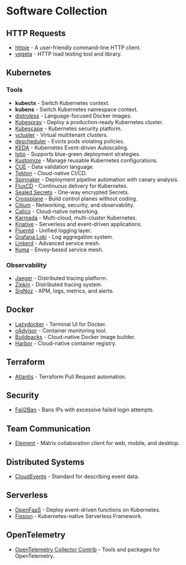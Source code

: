 # Software Collection

## HTTP Requests
- [httpie](https://httpie.io) - A user-friendly command-line HTTP client.
- [vegeta](https://github.com/tsenart/vegeta) - HTTP load testing tool and library.

## Kubernetes
### Tools
- **kubectx** - Switch Kubernetes context.
- **kubens** - Switch Kubernetes namespace context.
- [distroless](https://github.com/GoogleContainerTools/distroless) - Language-focused Docker images.
- [Kubespray](https://kubespray.io) - Deploy a production-ready Kubernetes cluster.
- [Kubescape](https://kubescape.io) - Kubernetes security platform.
- [vcluster](https://www.vcluster.com) - Virtual multitenant clusters.
- [descheduler](https://github.com/kubernetes-sigs/descheduler) - Evicts pods violating policies.
- [KEDA](https://keda.sh) - Kubernetes Event-driven Autoscaling.
- [Istio](https://istio.io) - Supports blue-green deployment strategies.
- [Kustomize](https://kustomize.io) - Manage reusable Kubernetes configurations.
- [CUE](https://cuelang.org) - Data validation language.
- [Tekton](https://tekton.dev) - Cloud-native CI/CD.
- [Spinnaker](https://spinnaker.io) - Deployment pipeline automation with canary analysis.
- [FluxCD](https://fluxcd.io) - Continuous delivery for Kubernetes.
- [Sealed Secrets](https://github.com/bitnami-labs/sealed-secrets) - One-way encrypted Secrets.
- [Crossplane](https://crossplane.io) - Build control planes without coding.
- [Cilium](https://cilium.io) - Networking, security, and observability.
- [Calico](https://www.tigera.io/project-calico) - Cloud-native networking.
- [Karmada](https://karmada.io) - Multi-cloud, multi-cluster Kubernetes.
- [Knative](https://knative.dev) - Serverless and event-driven applications.
- [Fluentd](https://www.fluentd.org) - Unified logging layer.
- [Grafana Loki](https://grafana.com/oss/loki) - Log aggregation system.
- [Linkerd](https://linkerd.io) - Advanced service mesh.
- [Kuma](https://kuma.io) - Envoy-based service mesh.

### Observability
- [Jaeger](https://www.jaegertracing.io) - Distributed tracing platform.
- [Zipkin](https://zipkin.io) - Distributed tracing system.
- [SigNoz](https://signoz.io) - APM, logs, metrics, and alerts.

## Docker
- [Lazydocker](https://github.com/jesseduffield/lazydocker) - Terminal UI for Docker.
- [cAdvisor](https://github.com/google/cadvisor) - Container monitoring tool.
- [Buildpacks](https://buildpacks.io) - Cloud-native Docker image builder.
- [Harbor](https://goharbor.io) - Cloud-native container registry.

## Terraform
- [Atlantis](https://www.runatlantis.io) - Terraform Pull Request automation.

## Security
- [Fail2Ban](https://www.fail2ban.org) - Bans IPs with excessive failed login attempts.

## Team Communication
- [Element](https://element.io) - Matrix collaboration client for web, mobile, and desktop.

## Distributed Systems
- [CloudEvents](https://cloudevents.io) - Standard for describing event data.

## Serverless
- [OpenFaaS](https://www.openfaas.com) - Deploy event-driven functions on Kubernetes.
- [Fission](https://fission.io) - Kubernetes-native Serverless Framework.

## OpenTelemetry
- [OpenTelemetry Collector Contrib](https://github.com/open-telemetry/opentelemetry-collector-contrib) - 
  Tools and packages for OpenTelemetry.

